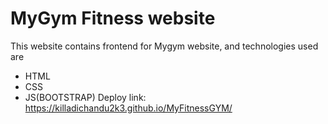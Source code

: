 # MyGym Fitness website
This website contains frontend for Mygym website, and technologies used are 
* HTML    
* CSS
* JS(BOOTSTRAP)
  Deploy link: https://killadichandu2k3.github.io/MyFitnessGYM/
